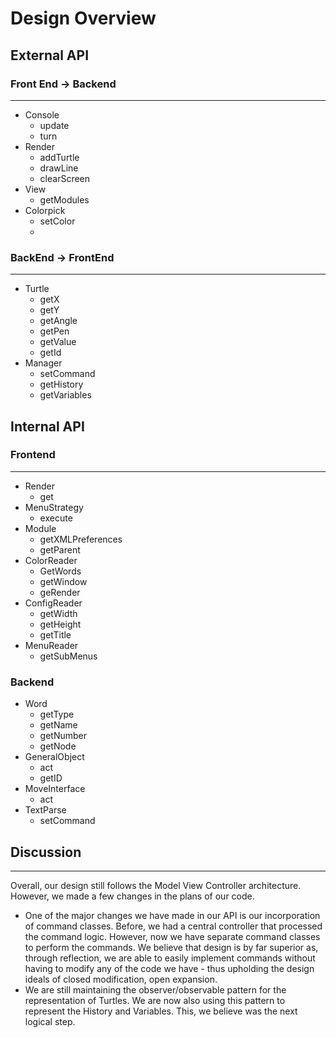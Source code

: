 Design Overview
========================
## External API

### Front End -> Backend

----------
-	Console
	-	update
	-	turn
-	Render
	-	addTurtle
	-	drawLine
	-	clearScreen
-	View
	-	getModules
-	Colorpick
	-	setColor
	-	
### BackEnd -> FrontEnd


------------------
-	Turtle
	-	getX
	-	getY
	-	getAngle
	-	getPen
	-	getValue
	-	getId
-	Manager
	-	setCommand
	-	getHistory
	-	getVariables
## Internal API
### Frontend
------------------
-	Render
	-	get
-	MenuStrategy
	-	execute
-	Module
	-	getXMLPreferences
	-	getParent
-	ColorReader
	-	GetWords
	-	getWindow
	-	geRender
-	ConfigReader
	-	getWidth
	-	getHeight
	-	getTitle
-	MenuReader
	-	getSubMenus
            
### Backend
-	Word
	-	getType
	-	getName
	-	getNumber
	-	getNode
-	GeneralObject
	-	act
	-	getID
-	MoveInterface
	-	act
-	TextParse
	-	setCommand

## Discussion

--------------

Overall, our design still follows the Model View Controller architecture. However, we made a few 
changes in the plans of our code.

-   One of the major changes we have made in our API is our incorporation of command classes. Before, we
had a central controller that processed the command logic. However, now we have separate command
classes to perform the commands. We believe that design is by far superior as, through reflection, we
are able to easily implement commands without having to modify any of the code we have - thus upholding
the design ideals of closed modification, open expansion.
-   We are still maintaining the observer/observable pattern for the representation of Turtles. 
We are now also using this pattern to represent the History and Variables. This, we believe was the next
logical step. 
